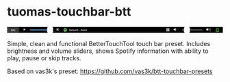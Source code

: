 # tuomas-touchbar-btt

![Screenshot 1](tuomas-touchbar-btt.png?raw=true)

Simple, clean and functional BetterTouchTool touch bar preset. Includes brightness and volume sliders, shows Spotify information with ability to play, pause or skip tracks.

Based on vas3k's preset: https://github.com/vas3k/btt-touchbar-presets
